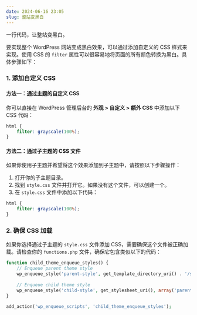 ```yaml
---
date: 2024-06-16 23:05
slug: 整站变黑白
---
```


一行代码，让整站变黑白。

要实现整个 WordPress 网站变成黑白效果，可以通过添加自定义的 CSS 样式来实现。使用 CSS 的 `filter` 属性可以很容易地将页面的所有颜色转换为黑白。具体步骤如下：

### 1. 添加自定义 CSS

#### 方法一：通过主题的自定义 CSS

你可以直接在 WordPress 管理后台的 **外观 > 自定义 > 额外 CSS** 中添加以下 CSS 代码：

```css
html {
    filter: grayscale(100%);
}
```

<!-- truncate -->

#### 方法二：通过子主题的 CSS 文件

如果你使用子主题并希望将这个效果添加到子主题中，请按照以下步骤操作：

1. 打开你的子主题目录。
2. 找到 `style.css` 文件并打开它。如果没有这个文件，可以创建一个。
3. 在 `style.css` 文件中添加以下代码：

```css
html {
    filter: grayscale(100%);
}
```

### 2. 确保 CSS 加载

如果你选择通过子主题的 `style.css` 文件添加 CSS，需要确保这个文件被正确加载。请检查你的 `functions.php` 文件，确保它包含类似以下的代码：

```php
function child_theme_enqueue_styles() {
    // Enqueue parent theme style
    wp_enqueue_style('parent-style', get_template_directory_uri() . '/style.css');
    
    // Enqueue child theme style
    wp_enqueue_style('child-style', get_stylesheet_uri(), array('parent-style'));
}

add_action('wp_enqueue_scripts', 'child_theme_enqueue_styles');
```
